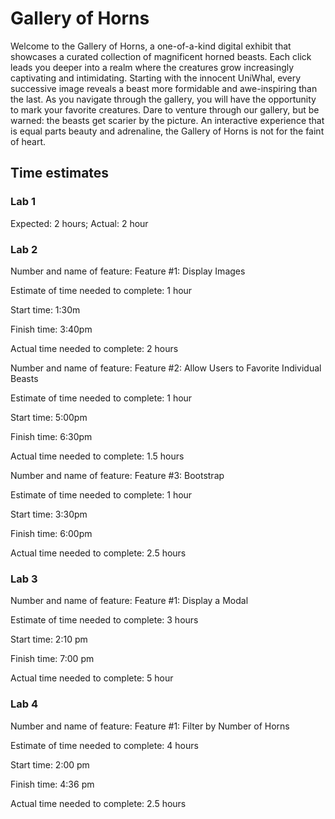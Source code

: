 
# Gallery of Horns

Welcome to the Gallery of Horns, a one-of-a-kind digital exhibit that showcases a curated collection of magnificent horned beasts. Each click leads you deeper into a realm where the creatures grow increasingly captivating and intimidating. Starting with the innocent UniWhal, every successive image reveals a beast more formidable and awe-inspiring than the last. As you navigate through the gallery, you will have the opportunity to mark your favorite creatures. Dare to venture through our gallery, but be warned: the beasts get scarier by the picture. An interactive experience that is equal parts beauty and adrenaline, the Gallery of Horns is not for the faint of heart.

## Time estimates

### Lab 1

Expected: 2 hours; Actual: 2 hour

### Lab 2

Number and name of feature: Feature #1: Display Images

Estimate of time needed to complete: 1 hour

Start time: 1:30m

Finish time: 3:40pm

Actual time needed to complete: 2 hours

Number and name of feature: Feature #2: Allow Users to Favorite Individual Beasts

Estimate of time needed to complete: 1 hour

Start time: 5:00pm

Finish time: 6:30pm

Actual time needed to complete: 1.5 hours

Number and name of feature: Feature #3: Bootstrap

Estimate of time needed to complete: 1 hour

Start time: 3:30pm

Finish time: 6:00pm

Actual time needed to complete: 2.5 hours

### Lab 3

Number and name of feature: Feature #1: Display a Modal

Estimate of time needed to complete: 3 hours

Start time: 2:10 pm

Finish time: 7:00 pm

Actual time needed to complete: 5 hour

### Lab 4

Number and name of feature: Feature #1: Filter by Number of Horns

Estimate of time needed to complete: 4 hours

Start time: 2:00 pm

Finish time: 4:36 pm

Actual time needed to complete: 2.5 hours
